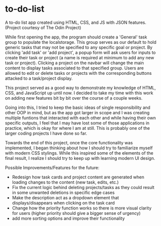 # to-do-list

A to-do list app created using HTML, CSS, and JS with JSON features. (Project courtesy of The Odin Project)

While first opening the app, the program should create a 'General' task group to populate the localstorage. This group serves as our default to hold generic tasks that may not be specified to any specific goal or project. By clicking 'add task' or 'add project', a popup form will ask users for inputs to create their task or project (a name is required at minimum to add any new task or project). Clicking a project on the navbar will change the main content to display tasks associated to that specified group. Users are allowed to edit or delete tasks or projects with the corresponding buttons attacked to a task/project display.

This project served as a good way to demonstrate my knowledge of HTML, CSS, and JavaScript up until now. I decided to take my time with this work on adding new features bit by bit over the course of a couple weeks.

Going into this, I tried to keep the basic ideas of single responsibility and other OOP in mind, but as the app got larger in scope and I was creating multiple funtions that interacted with each other and while having their own specific outputs, I feel that I may have lost some of those applications in practice, which is okay for where I am at still. This is probably one of the larger coding projects I have done so far. 

Towards the end of this project, once the core functionality was implemented, I began thinking about how I should try to familiarize myself with modern CSS stylings. While this inspired some of the elements of the final result, I realize I should try to keep up with learning modern UI design.

Possible Improvements/Features for the future:
- Redesign how task cards and project content are generated when loading changes to the content (new task, edits, etc.)
- Fix the current logic behind deleting projects/tasks as they could result in some unwanted deletions in specific edge cases
- Make the description act as a dropdown element that displays/disappears when clicking on the task card
- Change how the priority function works so there is more visual clarity for users (higher priority should give a bigger sense of urgency)
- add more sorting options and improve their functionality